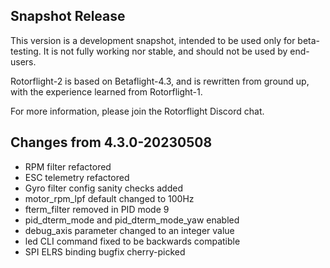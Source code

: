 ## Snapshot Release

This version is a development snapshot, intended to be used only for beta-testing.
It is not fully working nor stable, and should not be used by end-users.

Rotorflight-2 is based on Betaflight-4.3, and is rewritten from ground up,
with the experience learned from Rotorflight-1.

For more information, please join the Rotorflight Discord chat.

## Changes from 4.3.0-20230508

- RPM filter refactored
- ESC telemetry refactored
- Gyro filter config sanity checks added
- motor_rpm_lpf default changed to 100Hz
- fterm_filter removed in PID mode 9
- pid_dterm_mode and pid_dterm_mode_yaw enabled
- debug_axis parameter changed to an integer value
- led CLI command fixed to be backwards compatible
- SPI ELRS binding bugfix cherry-picked
